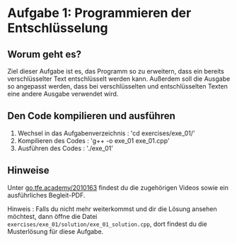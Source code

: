 # Aufgabe 1: Programmieren der Entschlüsselung

## Worum geht es?
Ziel dieser Aufgabe ist es, das Programm so zu erweitern, dass ein bereits verschlüsselter Text entschlüsselt werden kann. Außerdem soll die Ausgabe so angepasst werden, dass bei verschlüsselten und entschlüsselten Texten eine andere Ausgabe verwendet wird.  
 
## Den Code kompilieren und ausführen
1. Wechsel in das Aufgabenverzeichnis : 'cd exercises/exe_01/'
2. Kompilieren des Codes : 'g++ -o exe_01 exe_01.cpp'
3. Ausführen des Codes : './exe_01'

## Hinweise
Unter [go.tfe.academy/2010163](https://go.tfe.academy/2010163) findest du die zugehörigen Videos sowie ein ausführliches Begleit-PDF.

Hinweis : Falls du nicht mehr weiterkommst und dir die Lösung ansehen möchtest, dann öffne die Datei `exercises/exe_01/solution/exe_01_solution.cpp`, dort findest du die Musterlösung für diese Aufgabe.
